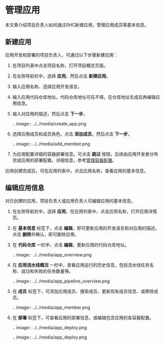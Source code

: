 # 管理应用

本文章介绍项目负责人如何通过SHC新建应用，管理应用成员等基本信息。

## 新建应用<newapp>

应用开发和部署的项目负责人，可通过以下步骤新建应用：

1. 在项目列表中点击项目名称，打开项目概览页面。

2. 在左侧导航栏中，选择 **应用**，然后点击 **新建应用**。

3. 输入应用名称，选择应用开发语言。

4. 输入应用代码仓库地址。代码仓库地址可先不填，在仓库地址生成后再编辑应用信息。

5. 输入对应用的描述，然后点击 **下一步**。

   .. image:: ../../media/create_app.png

6. 选择应用成员和成员角色，点击 **添加成员**，然后点击 **下一步**。

   .. image:: ../../media/add_member.png

7. 为应用配置详细的容器部署信息。可点击 **跳过** 按钮，后续由应用开发者分布完成应用的部署配置。详细信息，参考[管理容器配置](../container/index.html)。

应用创建完成后，可在应用列表中，点击应用名称，查看应用的基本信息。

## 编辑应用信息

对已创建的应用，项目负责人或应用负责人可编辑应用的基本信息。

1. 在左侧导航栏中，选择 **应用**。在应用列表中，点击应用名称，打开应用详情页。

2. 在 **基本信息** 标签下，点击 **编辑**，即可更新应用的开发语言和对应用的描述。点击 **删除**并确认，即可删除应用。

3. 在 **代码仓库** 一栏中，点击 **编辑**，更新应用的代码仓库地址。

   .. image:: ../../media/app_overview.png

4. 在 **应用流水线概况** 一栏中，查看应用运行的历史信息，包括流水线任务名称、成功和失败的任务数量等。

   .. image:: ../../media/app_pipeline_overview.png

5. 在 **成员** 标签下，可添加应用成员、搜索成员、更新现有成员信息、或移除成员。

   .. image:: ../../media/app_member.png

6. 在 **部署** 标签下，可查看应用的部署信息，或编辑包含应用的各容器配置。

   .. image:: ../../media/app_deploy.png

   .. image:: ../../media/app_deploy.png

<!--end-->
